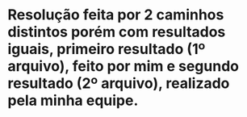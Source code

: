 # Resolução feita por 2 caminhos distintos porém com resultados iguais, primeiro resultado (1º arquivo), feito por mim e segundo resultado (2º arquivo), realizado pela minha equipe.
